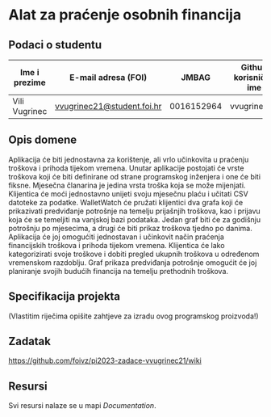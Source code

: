 # Alat za praćenje osobnih financija

## Podaci o studentu

Ime i prezime | E-mail adresa (FOI) | JMBAG | Github korisničko ime
------------  | ------------------- | ----- | ---------------------
Vili Vugrinec | vvugrinec21@student.foi.hr | 0016152964 | vvugrinec21


## Opis domene
Aplikacija će biti jednostavna za korištenje, ali vrlo učinkovita u praćenju troškova i prihoda tijekom vremena. Unutar aplikacije postojati će vrste troškova koji će biti definirane od strane programskog inženjera i one će biti fiksne. Mjesečna članarina je jedina vrsta troška koja se može mijenjati. Klijentica će moći jednostavno unijeti svoju mjesečnu plaću i učitati CSV datoteke za podatke. WalletWatch će pružati klijentici dva grafa koji će prikazivati predviđanje potrošnje na temelju prijašnjih troškova, kao i prijavu koja će se temeljiti na vanjskoj bazi podataka. Jedan graf biti će za godišnju potrošnju po mjesecima, a drugi će biti prikaz troškova tjedno po danima. Aplikacija će joj omogućiti jednostavan i učinkovit način praćenja financijskih troškova i prihoda tijekom vremena. Klijentica će lako kategorizirati svoje troškove i dobiti pregled ukupnih troškova u određenom vremenskom razdoblju. Graf prikaza predviđanja potrošnje omogućit će joj planiranje svojih budućih financija na temelju prethodnih troškova.

## Specifikacija projekta
(Vlastitim riječima opišite zahtjeve za izradu ovog programskog proizvoda!)

## Zadatak
https://github.com/foivz/pi2023-zadace-vvugrinec21/wiki

## Resursi

Svi resursi nalaze se u mapi _Documentation_.
